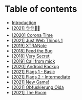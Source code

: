 # Table of contents

* [Introduction](README.md)
* [\[2021\] 👌👌🙏💯](2021.md)
* [\[2020\] Corona Time](2020-corona-time.md)
* [\[2021\] Just Web Things 1](2021-just-web-things-1.md)
* [\[2019\] XTRANote](2019-xtranote.md)
* [\[2018\] Feed the Bug](2018-feed-the-bug.md)
* [\[2018\] Very Secret](2018-very-secret.md)
* [\[2019\] Call from mick](2019-call-from-mick.md)
* [\[2020\] Android Backup](2020-android-backup.md)
* [\[2021\] Flags 1 - Basic](2021-flags-1-basic.md)
* [\[2021\] Flags 2 - Intermediate](2021-flags-2-intermediate.md)
* [\[2021\] New Game!](2021-new-game.md)
* [\[2021\] Obfuskierung Oida](2021-obfuskierung-oida.md)
* [\[2021\] The Room](2021-the-room.md)
